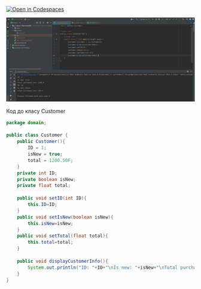 [![Open in Codespaces](https://classroom.github.com/assets/launch-codespace-f4981d0f882b2a3f0472912d15f9806d57e124e0fc890972558857b51b24a6f9.svg)](https://classroom.github.com/open-in-codespaces?assignment_repo_id=9863955)


![README](Solution/advanced.png)

Код до класу Customer
``` java
package domain;

public class Customer {
    public Customer(){
        ID = 1;
        isNew = true;
        total = 1200.50F;
    }
    private int ID;
    private boolean isNew;
    private float total;

    public void setID(int ID){
        this.ID=ID;
    }
    public void setIsNew(boolean isNew){
        this.isNew=isNew;
    }
    public void setTotal(float total){
        this.total=total;
    }

    public void displayCustomerInfo(){
        System.out.println("ID: "+ID+"\nIs new: "+isNew+"\nTotal purchases are: "+total);
    }
}
```

